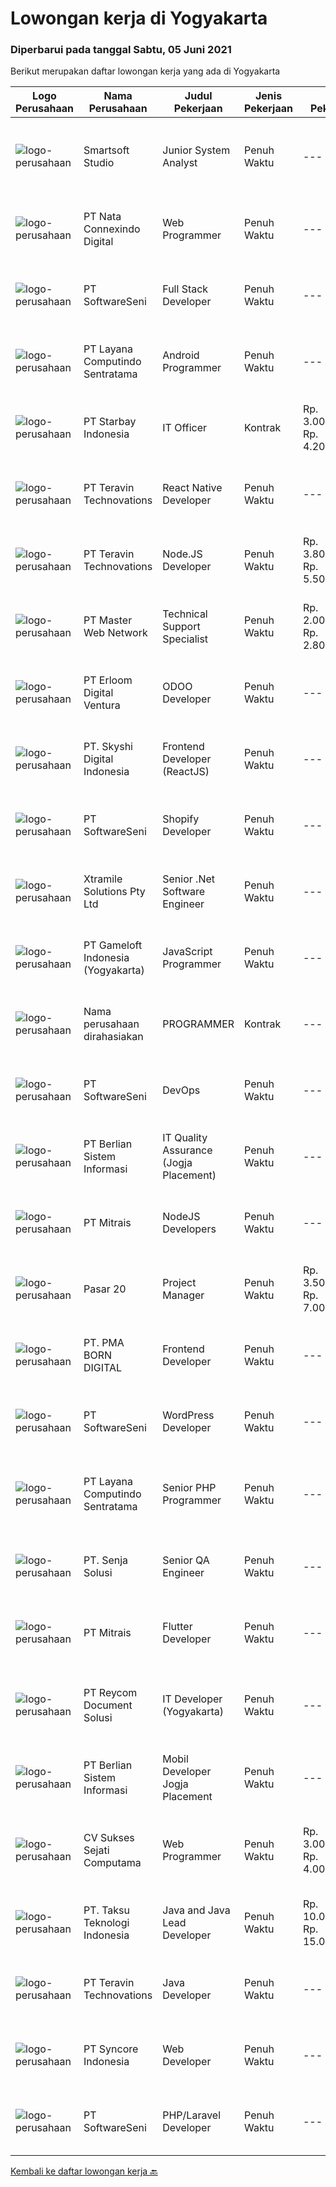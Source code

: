 
  # Lowongan kerja di Yogyakarta

  ### Diperbarui pada tanggal Sabtu, 05 Juni 2021

  Berikut merupakan daftar lowongan kerja yang ada di Yogyakarta

  |Logo Perusahaan | Nama Perusahaan | Judul Pekerjaan | Jenis Pekerjaan | Gaji Pekerjaan | Lokasi | Deskripsi | Tanggal diunggah | Pranala |
  | -------------- | --------------- | --------------- | --------- | --------- | -------------- | ------- | ----------- | ----------- |
  |![logo-perusahaan](https://image-service-cdn.seek.com.au/e0acb9a8c2c09616b216c767034eb0c38d3e1052/ee4dce1061f3f616224767ad58cb2fc751b8d2dc)|Smartsoft Studio|Junior System Analyst|Penuh Waktu|---|Yogyakarta|Tanggung Jawab Pekerjaan : Collect Requirement dengan User / Client Memahami SDLC dan berpengalaman mempraktekkannya. Menterjemahkan proses bisnis ke...|Kamis, 03 Juni 2021|https://www.jobstreet.co.id/id/job/junior-system-analyst-3546034?token=0~a8e1c6b2-2c14-4c87-a9e9-0ee1b337fceb&sectionRank=1&jobId=jobstreet-id-job-3546034|
|![logo-perusahaan](https://image-service-cdn.seek.com.au/8d0b5a38ccc2120b6fe64009f515525db626da97/ee4dce1061f3f616224767ad58cb2fc751b8d2dc)|PT Nata Connexindo Digital|Web Programmer|Penuh Waktu|---|Yogyakarta|General Specification: Young passionate, maximal age 30 D3/S1 in Information Technology (Computer Science) with minimum IPK 3.00 Must be a creative,...|Jumat, 04 Juni 2021|https://www.jobstreet.co.id/id/job/web-programmer-3547054?token=0~a8e1c6b2-2c14-4c87-a9e9-0ee1b337fceb&sectionRank=2&jobId=jobstreet-id-job-3547054|
|![logo-perusahaan](https://image-service-cdn.seek.com.au/c05a3e3e627c08dd9cbb310c1a48f4a5a42787b6/ee4dce1061f3f616224767ad58cb2fc751b8d2dc)|PT SoftwareSeni|Full Stack Developer|Penuh Waktu|---|Yogyakarta|SoftwareSeni is a Software Development Company based in Yogyakarta &amp; Australia. We love solving tough problems – from user experience to design...|Jumat, 04 Juni 2021|https://www.jobstreet.co.id/id/job/full-stack-developer-3534075?token=0~a8e1c6b2-2c14-4c87-a9e9-0ee1b337fceb&sectionRank=3&jobId=jobstreet-id-job-3534075|
|![logo-perusahaan](https://image-service-cdn.seek.com.au/613f901daeb8be2d89c655ebdc2b9758473108d8/ee4dce1061f3f616224767ad58cb2fc751b8d2dc)|PT Layana Computindo Sentratama|Android Programmer|Penuh Waktu|---|Yogyakarta|Syarat: Menguasai pemrograman aplikasi Android, menggunakan Kotlin Menguasai Android Studio Memahami XML, Android SDK, Firebase, MySQL, Google API,...|Jumat, 04 Juni 2021|https://www.jobstreet.co.id/id/job/android-programmer-3534170?token=0~a8e1c6b2-2c14-4c87-a9e9-0ee1b337fceb&sectionRank=4&jobId=jobstreet-id-job-3534170|
|![logo-perusahaan](https://image-service-cdn.seek.com.au/f0072857e762c303b956a2b31f5bc4135ab0090a/ee4dce1061f3f616224767ad58cb2fc751b8d2dc)|PT Starbay Indonesia|IT Officer|Kontrak|Rp. 3.000.000-Rp. 4.200.000|Yogyakarta|• Act as the person in charge of procurement and maintenance of electronic goods (i.e. laptop, printer, smartphone, etc), telephone VoIP, and...|Kamis, 03 Juni 2021|https://www.jobstreet.co.id/id/job/it-officer-3545397?token=0~a8e1c6b2-2c14-4c87-a9e9-0ee1b337fceb&sectionRank=5&jobId=jobstreet-id-job-3545397|
|![logo-perusahaan](https://image-service-cdn.seek.com.au/288d40f481257282ba0da531d5355054e364b6e3/ee4dce1061f3f616224767ad58cb2fc751b8d2dc)|PT Teravin Technovations|React Native Developer|Penuh Waktu|---|Yogyakarta|Job Description :  We are looking for a great JavaScript developer who is proficient with React.js. Your primary focus will be on developing user...|Jumat, 04 Juni 2021|https://www.jobstreet.co.id/id/job/react-native-developer-3534588?token=0~a8e1c6b2-2c14-4c87-a9e9-0ee1b337fceb&sectionRank=6&jobId=jobstreet-id-job-3534588|
|![logo-perusahaan](https://image-service-cdn.seek.com.au/288d40f481257282ba0da531d5355054e364b6e3/ee4dce1061f3f616224767ad58cb2fc751b8d2dc)|PT Teravin Technovations|Node.JS Developer|Penuh Waktu|Rp. 3.800.000-Rp. 5.500.000|Yogyakarta|Requirements: Minimum 1 year experience in using Node.Js Good in English Creative Person, problem solving, good attitude, eager to learn Able to...|Jumat, 04 Juni 2021|https://www.jobstreet.co.id/id/job/node-js-developer-3534540?token=0~a8e1c6b2-2c14-4c87-a9e9-0ee1b337fceb&sectionRank=7&jobId=jobstreet-id-job-3534540|
|![logo-perusahaan](https://image-service-cdn.seek.com.au/72c31a61c80d29b36ea12544205e0f06f183f586/ee4dce1061f3f616224767ad58cb2fc751b8d2dc)|PT Master Web Network|Technical Support Specialist|Penuh Waktu|Rp. 2.000.000-Rp. 2.800.000|Yogyakarta|Responsibilities :• To provide technical assistance to clients forproducts &amp; services offered by Exabytes• To provide guidance to clients for...|Kamis, 03 Juni 2021|https://www.jobstreet.co.id/id/job/technical-support-specialist-3545680?token=0~a8e1c6b2-2c14-4c87-a9e9-0ee1b337fceb&sectionRank=8&jobId=jobstreet-id-job-3545680|
|![logo-perusahaan](https://image-service-cdn.seek.com.au/7b0850d0262c85ca3c0fa4d6a9c005f1450e6d9f/ee4dce1061f3f616224767ad58cb2fc751b8d2dc)|PT Erloom Digital Ventura|ODOO Developer|Penuh Waktu|---|Yogyakarta|ODOO Developer Job offeringJob Responsibilites: Coordinating with development teams to determine application requirements. Writing scalable code using...|Jumat, 04 Juni 2021|https://www.jobstreet.co.id/id/job/odoo-developer-3547295?token=0~a8e1c6b2-2c14-4c87-a9e9-0ee1b337fceb&sectionRank=9&jobId=jobstreet-id-job-3547295|
|![logo-perusahaan](https://image-service-cdn.seek.com.au/576e7133c857bbb19363ee10bac48b32b4e2646e/ee4dce1061f3f616224767ad58cb2fc751b8d2dc)|PT. Skyshi Digital Indonesia|Frontend Developer (ReactJS)|Penuh Waktu|---|Sleman|If you are Frontend Developer looking for building software with quality and standard, Skyshi is the right place. Our goal is to make engineers...|Jumat, 04 Juni 2021|https://www.jobstreet.co.id/id/job/frontend-developer-reactjs-3533503?token=0~a8e1c6b2-2c14-4c87-a9e9-0ee1b337fceb&sectionRank=10&jobId=jobstreet-id-job-3533503|
|![logo-perusahaan](https://image-service-cdn.seek.com.au/c05a3e3e627c08dd9cbb310c1a48f4a5a42787b6/ee4dce1061f3f616224767ad58cb2fc751b8d2dc)|PT SoftwareSeni|Shopify Developer|Penuh Waktu|---|Yogyakarta|SoftwareSeni is a Software Development Company based in Yogyakarta &amp; Australia. We love solving tough problems – from user experience to design...|Jumat, 04 Juni 2021|https://www.jobstreet.co.id/id/job/shopify-developer-3547071?token=0~a8e1c6b2-2c14-4c87-a9e9-0ee1b337fceb&sectionRank=11&jobId=jobstreet-id-job-3547071|
|![logo-perusahaan](https://image-service-cdn.seek.com.au/886dbb766c5bd832cea6f1bb5b5374b094ca8917/ee4dce1061f3f616224767ad58cb2fc751b8d2dc)|Xtramile Solutions Pty Ltd|Senior .Net Software Engineer|Penuh Waktu|---|Yogyakarta|Innovative job opportunity offering a high salary package, attractive bonus remuneration and full remote working arrangement.This role will help...|Jumat, 04 Juni 2021|https://www.jobstreet.co.id/id/job/senior-net-software-engineer-3533449?token=0~a8e1c6b2-2c14-4c87-a9e9-0ee1b337fceb&sectionRank=12&jobId=jobstreet-id-job-3533449|
|![logo-perusahaan](https://image-service-cdn.seek.com.au/e71d517696b76186b066fae7807098ca294c66fd/ee4dce1061f3f616224767ad58cb2fc751b8d2dc)|PT Gameloft Indonesia (Yogyakarta)|JavaScript Programmer|Penuh Waktu|---|Sleman|Under the supervision of APAC Lead and Programmer Division Lead, the JavaScript Programmer is expected to do research, propose solutions, implement...|Kamis, 03 Juni 2021|https://www.jobstreet.co.id/id/job/javascript-programmer-3532363?token=0~a8e1c6b2-2c14-4c87-a9e9-0ee1b337fceb&sectionRank=13&jobId=jobstreet-id-job-3532363|
|![logo-perusahaan](https://us.123rf.com/450wm/pavelstasevich/pavelstasevich1811/pavelstasevich181101027/112815900-stock-vector-no-image-available-icon-flat-vector.jpg?ver=6)|Nama perusahaan dirahasiakan|PROGRAMMER|Kontrak|---|Yogyakarta|Back End Programmer :Deskripsi Pekerjaan : Membuat spesifikasi teknis dari suatu program (software), aplikasi atau sistem; Melakukan perancangan dan...|Kamis, 03 Juni 2021|https://www.jobstreet.co.id/id/job/programmer-3546393?token=0~a8e1c6b2-2c14-4c87-a9e9-0ee1b337fceb&sectionRank=14&jobId=jobstreet-id-job-3546393|
|![logo-perusahaan](https://image-service-cdn.seek.com.au/c05a3e3e627c08dd9cbb310c1a48f4a5a42787b6/ee4dce1061f3f616224767ad58cb2fc751b8d2dc)|PT SoftwareSeni|DevOps|Penuh Waktu|---|Yogyakarta|SoftwareSeni is a Software Development Company based in Yogyakarta &amp; Australia. We love solving tough problems – from user experience to design...|Kamis, 03 Juni 2021|https://www.jobstreet.co.id/id/job/devops-3545343?token=0~a8e1c6b2-2c14-4c87-a9e9-0ee1b337fceb&sectionRank=15&jobId=jobstreet-id-job-3545343|
|![logo-perusahaan](https://image-service-cdn.seek.com.au/ccc0df9110fd5f01c647c290b339361a3aae7efb/ee4dce1061f3f616224767ad58cb2fc751b8d2dc)|PT Berlian Sistem Informasi|IT Quality Assurance (Jogja Placement)|Penuh Waktu|---|Yogyakarta|Minimum Requirements : Bachelor of Computer Science / Information System or equivalent professional experience in software development and testing At...|Rabu, 02 Juni 2021|https://www.jobstreet.co.id/id/job/it-quality-assurance-jogja-placement-3544536?token=0~a8e1c6b2-2c14-4c87-a9e9-0ee1b337fceb&sectionRank=16&jobId=jobstreet-id-job-3544536|
|![logo-perusahaan](https://image-service-cdn.seek.com.au/873c75fc9ed6df00967320d343e4e2a794129d8b/ee4dce1061f3f616224767ad58cb2fc751b8d2dc)|PT Mitrais|NodeJS Developers|Penuh Waktu|---|Yogyakarta|Build your Career with Mitrais! We're urgently looking for experienced NodeJS Developers to be part of our team for an immediate start.Our client is a...|Selasa, 01 Juni 2021|https://www.jobstreet.co.id/id/job/nodejs-developers-3529906?token=0~a8e1c6b2-2c14-4c87-a9e9-0ee1b337fceb&sectionRank=17&jobId=jobstreet-id-job-3529906|
|![logo-perusahaan](https://image-service-cdn.seek.com.au/ce6adf418a19436a416b705a2d145039927410cc/ee4dce1061f3f616224767ad58cb2fc751b8d2dc)|Pasar 20|Project Manager|Penuh Waktu|Rp. 3.500.000-Rp. 7.000.000|Yogyakarta|KUALIFIKASI  Umur maksimal 28 tahun  Memiliki pengalaman di Bidang Project manager mimmal 1 tahun  Memiliki skill komunikasi yang baik dan  Dapat...|Senin, 31 Mei 2021|https://www.jobstreet.co.id/id/job/project-manager-3535988?token=0~a8e1c6b2-2c14-4c87-a9e9-0ee1b337fceb&sectionRank=18&jobId=jobstreet-id-job-3535988|
|![logo-perusahaan](https://image-service-cdn.seek.com.au/b06d4c41949c7f6fab191a47bd15ecde816cdbde/ee4dce1061f3f616224767ad58cb2fc751b8d2dc)|PT. PMA BORN DIGITAL|Frontend Developer|Penuh Waktu|---|Yogyakarta|MadeIndonesia was founded in 2012. What started with outsourcing only web development has now grown into a complete package of services. In addition...|Rabu, 02 Juni 2021|https://www.jobstreet.co.id/id/job/frontend-developer-3545033?token=0~a8e1c6b2-2c14-4c87-a9e9-0ee1b337fceb&sectionRank=19&jobId=jobstreet-id-job-3545033|
|![logo-perusahaan](https://image-service-cdn.seek.com.au/c05a3e3e627c08dd9cbb310c1a48f4a5a42787b6/ee4dce1061f3f616224767ad58cb2fc751b8d2dc)|PT SoftwareSeni|WordPress Developer|Penuh Waktu|---|Yogyakarta|SoftwareSeni is a Software Development Company based in Yogyakarta &amp; Australia. We love solving tough problems – from user experience to design...|Rabu, 02 Juni 2021|https://www.jobstreet.co.id/id/job/wordpress-developer-3537113?token=0~a8e1c6b2-2c14-4c87-a9e9-0ee1b337fceb&sectionRank=20&jobId=jobstreet-id-job-3537113|
|![logo-perusahaan](https://image-service-cdn.seek.com.au/613f901daeb8be2d89c655ebdc2b9758473108d8/ee4dce1061f3f616224767ad58cb2fc751b8d2dc)|PT Layana Computindo Sentratama|Senior PHP Programmer|Penuh Waktu|---|Yogyakarta|Deskripsi Pekerjaan: Mengembangkan dan merawat website dan backend mobile apps milik klien maupun internal perusahaan Membuat dokumentasi teknis...|Jumat, 04 Juni 2021|https://www.jobstreet.co.id/id/job/senior-php-programmer-3534212?token=0~a8e1c6b2-2c14-4c87-a9e9-0ee1b337fceb&sectionRank=21&jobId=jobstreet-id-job-3534212|
|![logo-perusahaan](https://image-service-cdn.seek.com.au/b4650a8d9de0d59c59da025afc180c11f2ee10ae/ee4dce1061f3f616224767ad58cb2fc751b8d2dc)|PT. Senja Solusi|Senior QA Engineer|Penuh Waktu|---|Yogyakarta|RESPONSIBILITIES: Define test plans, test cases, and test data to be used for both automated and manual testing Identify and create reusable test...|Kamis, 03 Juni 2021|https://www.jobstreet.co.id/id/job/senior-qa-engineer-3546344?token=0~a8e1c6b2-2c14-4c87-a9e9-0ee1b337fceb&sectionRank=22&jobId=jobstreet-id-job-3546344|
|![logo-perusahaan](https://image-service-cdn.seek.com.au/873c75fc9ed6df00967320d343e4e2a794129d8b/ee4dce1061f3f616224767ad58cb2fc751b8d2dc)|PT Mitrais|Flutter Developer|Penuh Waktu|---|Yogyakarta|Build your Career with Mitrais !  We're looking for experienced Flutter Developer to be part of our team. What will you be doing?  Liase with...|Selasa, 01 Juni 2021|https://www.jobstreet.co.id/id/job/flutter-developer-3529904?token=0~a8e1c6b2-2c14-4c87-a9e9-0ee1b337fceb&sectionRank=23&jobId=jobstreet-id-job-3529904|
|![logo-perusahaan](https://image-service-cdn.seek.com.au/ecf6d71f6299b6febdc8e2a576a705f0519ee0ee/ee4dce1061f3f616224767ad58cb2fc751b8d2dc)|PT Reycom Document Solusi|IT Developer (Yogyakarta)|Penuh Waktu|---|Yogyakarta|Qualfication Candidate must possess at least Bachelor's Degree in Engineering (Computer/Telecommunication), Computer Science/Information Technology or...|Rabu, 02 Juni 2021|https://www.jobstreet.co.id/id/job/it-developer-yogyakarta-3544076?token=0~a8e1c6b2-2c14-4c87-a9e9-0ee1b337fceb&sectionRank=24&jobId=jobstreet-id-job-3544076|
|![logo-perusahaan](https://image-service-cdn.seek.com.au/ccc0df9110fd5f01c647c290b339361a3aae7efb/ee4dce1061f3f616224767ad58cb2fc751b8d2dc)|PT Berlian Sistem Informasi|Mobil Developer Jogja Placement|Penuh Waktu|---|Yogyakarta|Requirements : Bachelor of Computer Science / Information System or significant equivalent experience. Minimum 1 year experience building mobile...|Rabu, 02 Juni 2021|https://www.jobstreet.co.id/id/job/mobil-developer-jogja-placement-3544524?token=0~a8e1c6b2-2c14-4c87-a9e9-0ee1b337fceb&sectionRank=25&jobId=jobstreet-id-job-3544524|
|![logo-perusahaan](https://image-service-cdn.seek.com.au/23cb30ba0ff4ab95b62319336a00014bbadbbeae/ee4dce1061f3f616224767ad58cb2fc751b8d2dc)|CV Sukses Sejati Computama|Web Programmer|Penuh Waktu|Rp. 3.000.000-Rp. 4.000.000|Yogyakarta|Tugas / Tanggung Jawab : Maintain dan kontrol all website perusahaan. Bertanggungjawab atas semua pekerjaan yang berkaitan dengan Web Programmer /...|Minggu, 30 Mei 2021|https://www.jobstreet.co.id/id/job/web-programmer-3535846?token=0~a8e1c6b2-2c14-4c87-a9e9-0ee1b337fceb&sectionRank=26&jobId=jobstreet-id-job-3535846|
|![logo-perusahaan](https://image-service-cdn.seek.com.au/643be914a81bc31a15f2bf29ce551d321eeee1e8/ee4dce1061f3f616224767ad58cb2fc751b8d2dc)|PT. Taksu Teknologi Indonesia|Java and Java Lead Developer|Penuh Waktu|Rp. 10.000.000-Rp. 15.000.000|Yogyakarta|Java DeveloperWe are looking for highly motivated and hands-on developers with experience in building billing systems in Java across the full software...|Kamis, 03 Juni 2021|https://www.jobstreet.co.id/id/job/java-and-java-lead-developer-3546080?token=0~a8e1c6b2-2c14-4c87-a9e9-0ee1b337fceb&sectionRank=27&jobId=jobstreet-id-job-3546080|
|![logo-perusahaan](https://image-service-cdn.seek.com.au/288d40f481257282ba0da531d5355054e364b6e3/ee4dce1061f3f616224767ad58cb2fc751b8d2dc)|PT Teravin Technovations|Java Developer|Penuh Waktu|---|Yogyakarta|We are looking for a Java Developer with experience in building high-performing, scalable, enterprise-grade applications. You will be part of a...|Selasa, 01 Juni 2021|https://www.jobstreet.co.id/id/job/java-developer-3530447?token=0~a8e1c6b2-2c14-4c87-a9e9-0ee1b337fceb&sectionRank=28&jobId=jobstreet-id-job-3530447|
|![logo-perusahaan](https://image-service-cdn.seek.com.au/f66e19308d244eca3cf6778cd9ef51c4c4c6d355/ee4dce1061f3f616224767ad58cb2fc751b8d2dc)|PT Syncore Indonesia|Web Developer|Penuh Waktu|---|Yogyakarta|Kualifikasi: Pernah memiliki pengalaman sebagai Fullstack Developer Menguasai PHP, HTML, CS, Javascript Menguasai Database MySQL atau Postgree...|Senin, 31 Mei 2021|https://www.jobstreet.co.id/id/job/web-developer-3536111?token=0~a8e1c6b2-2c14-4c87-a9e9-0ee1b337fceb&sectionRank=29&jobId=jobstreet-id-job-3536111|
|![logo-perusahaan](https://image-service-cdn.seek.com.au/c05a3e3e627c08dd9cbb310c1a48f4a5a42787b6/ee4dce1061f3f616224767ad58cb2fc751b8d2dc)|PT SoftwareSeni|PHP/Laravel Developer|Penuh Waktu|---|Yogyakarta|SoftwareSeni is a Software Development Company based in Yogyakarta &amp; Australia. We love solving tough problems – from user experience to design...|Selasa, 01 Juni 2021|https://www.jobstreet.co.id/id/job/php-laravel-developer-3530061?token=0~a8e1c6b2-2c14-4c87-a9e9-0ee1b337fceb&sectionRank=30&jobId=jobstreet-id-job-3530061|


  [Kembali ke daftar lowongan kerja 🔙](../README.md#daftar-lowongan-kerja)
  